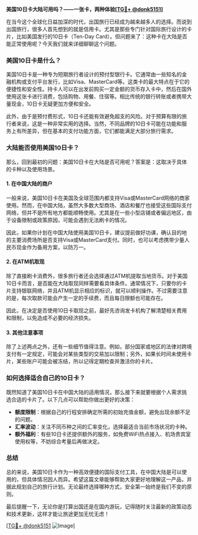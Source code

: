 **美国10日卡大陆可用吗？——一张卡，两种体验[[TG💪+ @donk5151](https://t.me/s/donk5151)]**

在当今这个全球化日益加深的时代，出国旅行已经成为越来越多人的选择。而说到出国旅行，很多人首先想到的就是信用卡。尤其是那些专门针对国际旅行设计的卡片，比如美国发行的10日卡（Ten-Day Card）。但问题来了：这种卡在大陆是否能正常使用呢？今天我们就来详细聊聊这个问题。

### 美国10日卡是什么？

美国10日卡是一种专为短期旅行者设计的预付型银行卡。它通常由一些知名的金融机构或支付平台发行，比如Visa、MasterCard等。这类卡的最大特点在于它的便捷性和安全性。持卡人可以在出发前购买一定金额的货币存入卡中，然后在国外使用这张卡进行消费，包括购物、用餐、住宿等。相比传统的银行转账或者携带大量现金，10日卡无疑更加方便和安全。

此外，由于是预付费形式，10日卡还能有效避免超支的风险。对于预算有限的旅行者来说，这是一种非常实用的选择。当然，不同品牌的10日卡可能在功能和服务上有所差异，但在基本的支付功能方面，它们都能满足大部分旅行需求。

### 大陆能否使用美国10日卡？

那么，回到最初的问题：美国10日卡在大陆是否可用呢？答案是：这取决于具体的卡种以及使用场景。

#### 1. 在中国大陆的商户
一般来说，美国10日卡在美国及全球范围内都支持Visa或MasterCard网络的商家使用。然而，在中国大陆，虽然大多数大型商场、酒店和餐厅也接受这些国际支付网络，但并不是所有地方都能顺畅使用。尤其是在一些小型店铺或者偏远地区，由于设备限制或政策原因，可能会遇到无法刷卡的情况。

因此，如果你计划在中国大陆使用美国10日卡，建议提前做好功课，确认目的地的主要消费场所是否支持Visa或MasterCard支付。同时，也可以考虑携带少量人民币现金作为备用方案，以防万一。

#### 2. 在ATM机取现
除了直接刷卡消费外，很多旅行者还会选择通过ATM机提取当地货币。对于美国10日卡而言，是否能在大陆取现同样需要看具体条件。通常情况下，只要你的卡片支持银联网络，并且ATM机显示相应的标识，就可以顺利操作。不过需要注意的是，每次取款可能会产生一定的手续费，而且每日限额也可能存在。

因此，在决定是否使用10日卡取现之前，最好先咨询发卡机构了解清楚相关费用和限制，以免造成不必要的经济损失。

#### 3. 其他注意事项
除了上述两点之外，还有一些细节值得注意。例如，部分国家或地区的法律对跨境支付有一定规定，可能会对某些类型的交易加以限制；另外，如果长时间未使用卡片，某些账户可能会被冻结，所以记得定期检查并激活你的卡片。

### 如何选择适合自己的10日卡？

既然知道了美国10日卡在中国大陆的适用情况，那么接下来就要根据个人需求挑选合适的卡片了。以下几点可以帮助你做出更好的决策：

- **额度限制**：根据自己的行程安排确定所需的初始充值金额，避免出现余额不足的问题。
- **汇率波动**：关注不同币种之间的汇率变化，选择最适合当前市场状况的卡种。
- **额外福利**：有些10日卡还提供额外的服务，如免费WiFi热点接入、机场贵宾室使用权等，不妨综合考量后再做决定。

### 总结

总的来说，美国10日卡作为一种高效便捷的国际支付工具，在中国大陆是可以使用的，但具体情况因人而异。希望这篇文章能够帮助大家更好地理解这一产品，并据此规划自己的旅行计划。无论最终选择哪种方式，安全第一始终是我们不变的原则。

最后提醒一下，无论你是打算出国还是在国内游玩，记得随时关注最新的政策动态和技术更新，这样才能让旅途更加无忧无虑！

[[TG💪+ @donk5151](https://t.me/s/donk5151) ![Image](https://i.postimg.cc/rwNCRYN7/Snipaste-2025-04-30-17-27-05.png)]